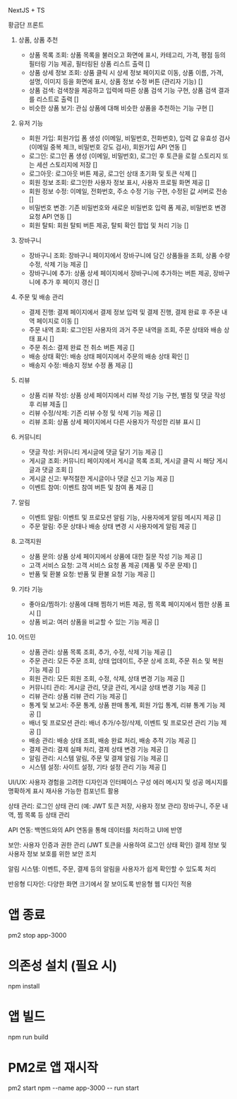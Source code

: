 NextJS + TS

황금단 프론트

1. 상품, 상품 추천

   - 상품 목록 조회: 상품 목록을 불러오고 화면에 표시, 카테고리, 가격, 평점 등의 필터링 기능 제공, 필터링된 상품 리스트 출력 []
   - 상품 상세 정보 조회: 상품 클릭 시 상세 정보 페이지로 이동, 상품 이름, 가격, 설명, 이미지 등을 화면에 표시, 상품 정보 수정 버튼 (관리자 기능) []
   - 상품 검색: 검색창을 제공하고 입력에 따른 상품 검색 기능 구현, 상품 검색 결과를 리스트로 출력 []
   - 비슷한 상품 보기: 관심 상품에 대해 비슷한 상품을 추천하는 기능 구현 []

2. 유저 기능

   - 회원 가입: 회원가입 폼 생성 (이메일, 비밀번호, 전화번호), 입력 값 유효성 검사 (이메일 중복 체크, 비밀번호 강도 검사), 회원가입 API 연동 []
   - 로그인: 로그인 폼 생성 (이메일, 비밀번호), 로그인 후 토큰을 로컬 스토리지 또는 세션 스토리지에 저장 []
   - 로그아웃: 로그아웃 버튼 제공, 로그인 상태 초기화 및 토큰 삭제 []
   - 회원 정보 조회: 로그인한 사용자 정보 표시, 사용자 프로필 화면 제공 []
   - 회원 정보 수정: 이메일, 전화번호, 주소 수정 기능 구현, 수정된 값 서버로 전송 []
   - 비밀번호 변경: 기존 비밀번호와 새로운 비밀번호 입력 폼 제공, 비밀번호 변경 요청 API 연동 []
   - 회원 탈퇴: 회원 탈퇴 버튼 제공, 탈퇴 확인 팝업 및 처리 기능 []

3. 장바구니

   - 장바구니 조회: 장바구니 페이지에서 장바구니에 담긴 상품들을 조회, 상품 수량 수정, 삭제 기능 제공 []
   - 장바구니에 추가: 상품 상세 페이지에서 장바구니에 추가하는 버튼 제공, 장바구니에 추가 후 페이지 갱신 []

4. 주문 및 배송 관리

   - 결제 진행: 결제 페이지에서 결제 정보 입력 및 결제 진행, 결제 완료 후 주문 내역 페이지로 이동 []
   - 주문 내역 조회: 로그인된 사용자의 과거 주문 내역을 조회, 주문 상태와 배송 상태 표시 []
   - 주문 취소: 결제 완료 전 취소 버튼 제공 []
   - 배송 상태 확인: 배송 상태 페이지에서 주문의 배송 상태 확인 []
   - 배송지 수정: 배송지 정보 수정 폼 제공 []

5. 리뷰

   - 상품 리뷰 작성: 상품 상세 페이지에서 리뷰 작성 기능 구현, 별점 및 댓글 작성 후 리뷰 제출 []
   - 리뷰 수정/삭제: 기존 리뷰 수정 및 삭제 기능 제공 []
   - 리뷰 조회: 상품 상세 페이지에서 다른 사용자가 작성한 리뷰 표시 []

6. 커뮤니티

   - 댓글 작성: 커뮤니티 게시글에 댓글 달기 기능 제공 []
   - 게시글 조회: 커뮤니티 페이지에서 게시글 목록 조회, 게시글 클릭 시 해당 게시글과 댓글 조회 []
   - 게시글 신고: 부적절한 게시글이나 댓글 신고 기능 제공 []
   - 이벤트 참여: 이벤트 참여 버튼 및 참여 폼 제공 []

7. 알림

   - 이벤트 알림: 이벤트 및 프로모션 알림 기능, 사용자에게 알림 메시지 제공 []
   - 주문 알림: 주문 상태나 배송 상태 변경 시 사용자에게 알림 제공 []

8. 고객지원

   - 상품 문의: 상품 상세 페이지에서 상품에 대한 질문 작성 기능 제공 []
   - 고객 서비스 요청: 고객 서비스 요청 폼 제공 (제품 및 주문 문제) []
   - 반품 및 환불 요청: 반품 및 환불 요청 기능 제공 []

9. 기타 기능

   - 좋아요/찜하기: 상품에 대해 찜하기 버튼 제공, 찜 목록 페이지에서 찜한 상품 표시 []
   - 상품 비교: 여러 상품을 비교할 수 있는 기능 제공 []

10. 어드민
    - 상품 관리: 상품 목록 조회, 추가, 수정, 삭제 기능 제공 []
    - 주문 관리: 모든 주문 조회, 상태 업데이트, 주문 상세 조회, 주문 취소 및 복원 기능 제공 []
    - 회원 관리: 모든 회원 조회, 수정, 삭제, 상태 변경 기능 제공 []
    - 커뮤니티 관리: 게시글 관리, 댓글 관리, 게시글 상태 변경 기능 제공 []
    - 리뷰 관리: 상품 리뷰 관리 기능 제공 []
    - 통계 및 보고서: 주문 통계, 상품 판매 통계, 회원 가입 통계, 리뷰 통계 기능 제공 []
    - 배너 및 프로모션 관리: 배너 추가/수정/삭제, 이벤트 및 프로모션 관리 기능 제공 []
    - 배송 관리: 배송 상태 조회, 배송 완료 처리, 배송 추적 기능 제공 []
    - 결제 관리: 결제 실패 처리, 결제 상태 변경 기능 제공 []
    - 알림 관리: 시스템 알림, 주문 및 결제 알림 기능 제공 []
    - 시스템 설정: 사이트 설정, 기타 설정 관리 기능 제공 []

UI/UX:
사용자 경험을 고려한 디자인과 인터페이스 구성
에러 메시지 및 성공 메시지를 명확하게 표시
재사용 가능한 컴포넌트 활용

상태 관리:
로그인 상태 관리 (예: JWT 토큰 저장, 사용자 정보 관리)
장바구니, 주문 내역, 찜 목록 등 상태 관리

API 연동:
백엔드와의 API 연동을 통해 데이터를 처리하고 UI에 반영

보안:
사용자 인증과 권한 관리 (JWT 토큰을 사용하여 로그인 상태 확인)
결제 정보 및 사용자 정보 보호를 위한 보안 조치

알림 시스템:
이벤트, 주문, 결제 등의 알림을 사용자가 쉽게 확인할 수 있도록 처리

반응형 디자인:
다양한 화면 크기에서 잘 보이도록 반응형 웹 디자인 적용

# 앱 종료

pm2 stop app-3000

# 의존성 설치 (필요 시)

npm install

# 앱 빌드

npm run build

# PM2로 앱 재시작

pm2 start npm --name app-3000 -- run start
